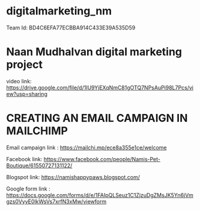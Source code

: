 # digitalmarketing_nm
Team Id: BD4C6EFA77ECBBA914C433E39A535D59

# Naan Mudhalvan digital marketing project
video link: https://drive.google.com/file/d/1IU9YjEXqNmC81gOTQ7NPsAuPi98L7Pcs/view?usp=sharing

# CREATING AN EMAIL CAMPAIGN IN MAILCHIMP
Email campaign link : https://mailchi.mp/ece8a355e1ce/welcome

Facebook link: https://www.facebook.com/people/Namis-Pet-Boutique/61550727131122/

Blogspot link: https://namishappypaws.blogspot.com/

Google form link : https://docs.google.com/forms/d/e/1FAIpQLSeuz1C1ZjzuDgZMsJK5Yn6jVmgzs0VyvE0lkWsVs7xrfN3xMw/viewform

